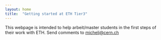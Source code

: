 ```yaml
---
layout: home
title:  "Getting started at ETH Tier3"
---
```


This webpage is intended to help arbeit/master students in the first steps of their work with ETH. Send comments to micheli@cern.ch


